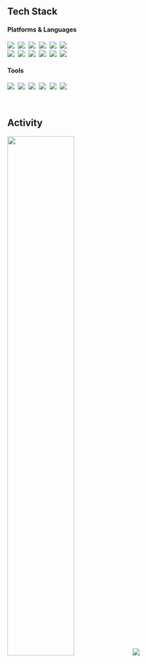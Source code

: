 <h2>Tech Stack</h2>
<h4>Platforms & Languages</h4>
<p>
  <img src="https://img.shields.io/badge/Android-3DDC84?style=flat-square&logo=Android&logoColor=white"/>&nbsp; 
  <img src="https://img.shields.io/badge/Kotlin-0095D5?style=flat-square&logo=Kotlin&logoColor=white"/>&nbsp; 
  <img src="https://img.shields.io/badge/Python-3766AB?style=flat-square&logo=Python&logoColor=white"/>&nbsp; 
  <img src="https://img.shields.io/badge/Node.js-339933?style=flat-square&logo=Node.js&logoColor=white"/>&nbsp; 
  <img src="https://img.shields.io/badge/Express-000000?style=flat-square&logo=express&logoColor=white"/>&nbsp; 
  <img src="https://img.shields.io/badge/MySQL-4479A1?style=flat-square&logo=MYSQL&logoColor=white"/>&nbsp; 
  <br>
  <img src="https://img.shields.io/badge/HTML5-E34F26?style=flat-square&logo=HTML5&logoColor=white"/>&nbsp; 
  <img src="https://img.shields.io/badge/CSS3-1572B6?style=flat-square&logo=CSS3&logoColor=white"/>&nbsp;
  <img src="https://img.shields.io/badge/JavaScript-F7DF1E?style=flat-square&logo=JavaScript&logoColor=black"/>&nbsp;
  <img src="https://img.shields.io/badge/jQuery-0769AD?style=flat-square&logo=jQuery&logoColor=black"/>&nbsp;
  <img src="https://img.shields.io/badge/Pug-A86454?style=flat-square&logo=PUG&logoColor=black"/>&nbsp;
  <img src="https://img.shields.io/badge/Bootstrap-7952B3?style=flat-square&logo=Bootstrap&logoColor=white"/>&nbsp;
</p>
<h4>Tools</h4>
<p>
  <img src="https://img.shields.io/badge/Amazon AWS-232F3E?style=flat-square&logo=AmazonAWS&logoColor=white"/>&nbsp
  <img src="https://img.shields.io/badge/Android Studio-3DDC84?style=flat-square&logo=androidstudio&logoColor=white"/>&nbsp
  <img src="https://img.shields.io/badge/Git-F05032?style=flat-square&logo=git&logoColor=white"/>&nbsp
  <img src="https://img.shields.io/badge/Github-181717?style=flat-square&logo=github&logoColor=white"/>&nbsp
  <img src="https://img.shields.io/badge/WebStorm-ffffff?style=flat-square&logo=webstorm&logoColor=black"/>&nbsp
  <img src="https://img.shields.io/badge/Visual Stuido Code-5C2D91?style=flat-square&logo=visualstudio&logoColor=white"/>&nbsp
</p>

<br/>

<h2>Activity</h2>

<img src="https://github-readme-stats.vercel.app/api?username=younhwan97&theme=transparent&show_icons=true" width="55%"/>&nbsp;
<a href="https://solved.ac/profile/younhwan0903"><img src="http://mazassumnida.wtf/api/v2/generate_badge?boj=younhwan0903"/></a>